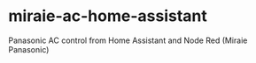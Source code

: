 # miraie-ac-home-assistant
Panasonic AC control from Home Assistant and Node Red (Miraie Panasonic)
